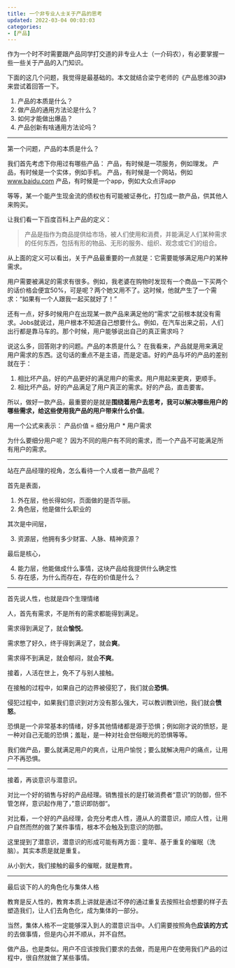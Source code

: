 ```yaml
---
title: 一个非专业人士关于产品的思考
updated: 2022-03-04 00:03:03
categories:
- [产品]
---
```


作为一个时不时需要跟产品同学打交道的非专业人士（一介码农），有必要掌握一些一些关于产品的入门知识。

下面的这几个问题，我觉得是最基础的。本文就结合梁宁老师的《产品思维30讲》来尝试着回答一下。

1. 产品的本质是什么？
2. 做产品的通用方法论是什么？
3. 如何才能做出爆品？
4. 产品创新有啥通用方法论吗？

---

第一个问题，产品的本质是什么？

我们首先考虑下你用过有哪些产品：
产品，有时候是一项服务，例如理发。
产品，有时候是一个实体，例如手机。
产品，有时候是一个网站，例如 www.baidu.com
产品，有时候是一个app，例如大众点评app

等等，某一个能产生现金流的债权也有可能被证券化，打包成一款产品，供其他人来购买。

让我们看一下百度百科上产品的定义：
> 产品是指作为商品提供给市场，被人们使用和消费，并能满足人们某种需求的任何东西，包括有形的物品、无形的服务、组织、观念或它们的组合。

从上面的定义可以看出，关于产品最重要的一点就是：它需要能够满足用户的某种需求。

用户需要被满足的需求有很多。例如，我老婆在购物时发现有一个商品一下买两个的话价格会便宜50%，可是呢？两个她又用不了。这时候，他就产生了一个需求：“如果有一个人跟我一起买就好了！”

还有一点，好多时候用户在出现某一款产品来满足他的“需求“之前根本就没有需求。Jobs就说过，用户根本不知道自己想要什么。例如，在汽车出来之前，人们出行都是靠马车的。那个时候，用户能够说出自己的真正需求吗？

说这么多，回答刚才的问题。产品的本质是什么？ 在我看来，产品就是用来满足用户需求的东西。这句话的重点不是主语，而是定语。好的产品与坏的产品的差别就在于：

1. 相比坏产品，好的产品更好的满足用户的需求。用户用起来更爽，更顺手。
2. 相比坏产品，好的产品满足了用户真正的需求。好的产品，直击要害。

所以，做好一款产品，最重要的是就是**围绕着用户去思考，我可以解决哪些用户的哪些需求，给这些使用我产品的用户带来什么价值**。

用一个公式来表示： 产品价值 = 细分用户 * 用户需求

为什么要细分用户呢？ 因为不同的用户有不同的需求，而一个产品不可能满足所有用户的需求。

---

站在产品经理的视角，怎么看待一个人或者一款产品呢？

首先是表面，

1. 外在层，他长得如何，页面做的是否华丽。
2. 角色层，他是做什么职业的

其次是中间层，

3. 资源层，他拥有多少财富、人脉、精神资源？

最后是核心，

4. 能力层，他能做成什么事情，这块产品给我提供什么确定性
5. 存在感，为什么而存在，存在的价值是什么？

---

首先说人性，也就是四个生理情绪

人，首先有需求，不是所有的需求都能得到满足。

需求得到满足了，就会**愉悦**。

需求憋了好久，终于得到满足了，就会**爽**。

需求得不到满足，就会郁闷，就会**不爽**。

接着，人活在世上，免不了与别人接触。

在接触的过程中，如果自己的边界被侵犯了，我们就会**恐惧**。

侵犯过程中，如果我们意识到对方没有那么强大，可以教训教训他，我们就会**愤怒**。

恐惧是一个非常基本的情绪，好多其他情绪都是源于恐惧；例如刚才说的愤怒，是一种对自己无能的恐惧；羞耻，是一种对社会世俗眼光的恐惧等等。

我们做产品，要么就满足用户的爽点，让用户愉悦；要么就解决用户的痛点，让用户不再恐惧。

---

接着，再谈意识与潜意识。

对比一个好的销售与好的产品经理。销售擅长的是打破消费者“意识”的防御，但不管怎样，意识起作用了，”意识即防御“。

对比看，一个好的产品经理，会充分考虑人性，遵从人的潜意识，顺应人性，让用户自然而然的做了某件事情，根本不会触及到意识的防御。

这里提到了潜意识，潜意识的形成可能有两方面：童年、基于重复的催眠（洗脑）。其实本质是就是重复。

从小到大，我们接触的最多的催眠，就是教育。

---

最后谈下的人的角色化与集体人格

教育是反人性的，教育本质上讲就是通过不停的通过重复去按照社会想要的样子去塑造我们，让人们去角色化，成为集体的一部分。

当然，集体人格不一定能够深入到人的潜意识当中。人们需要按照角色**应该的方式**的去做事情，但是内心并不顺从，并不自然。

做产品，也是类似。用户不应该按我们要求的去做，而是用户在使用我们产品的过程中，很自然就做了某些事情。
